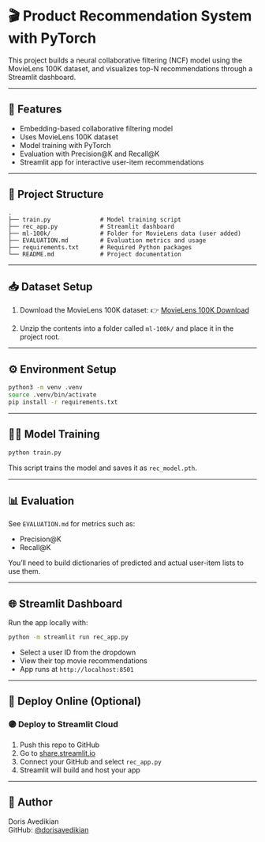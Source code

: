 # 🎬 Product Recommendation System with PyTorch

This project builds a neural collaborative filtering (NCF) model using the MovieLens 100K dataset, and visualizes top-N recommendations through a Streamlit dashboard.

---

## 🚀 Features

- Embedding-based collaborative filtering model
- Uses MovieLens 100K dataset
- Model training with PyTorch
- Evaluation with Precision@K and Recall@K
- Streamlit app for interactive user-item recommendations

---

## 📁 Project Structure

```
.
├── train.py              # Model training script
├── rec_app.py            # Streamlit dashboard
├── ml-100k/              # Folder for MovieLens data (user added)
├── EVALUATION.md         # Evaluation metrics and usage
├── requirements.txt      # Required Python packages
└── README.md             # Project documentation
```

---

## 📥 Dataset Setup

1. Download the MovieLens 100K dataset:
   👉 [MovieLens 100K Download](https://grouplens.org/datasets/movielens/100k/)

2. Unzip the contents into a folder called `ml-100k/` and place it in the project root.

---

## ⚙️ Environment Setup

```bash
python3 -m venv .venv
source .venv/bin/activate
pip install -r requirements.txt
```

---

## 🏋️‍♂️ Model Training

```bash
python train.py
```

This script trains the model and saves it as `rec_model.pth`.

---

## 📊 Evaluation

See `EVALUATION.md` for metrics such as:
- Precision@K
- Recall@K

You’ll need to build dictionaries of predicted and actual user-item lists to use them.

---

## 🌐 Streamlit Dashboard

Run the app locally with:

```bash
python -m streamlit run rec_app.py
```

- Select a user ID from the dropdown
- View their top movie recommendations
- App runs at `http://localhost:8501`

---

## 🚀 Deploy Online (Optional)

### 🟣 Deploy to Streamlit Cloud

1. Push this repo to GitHub
2. Go to [share.streamlit.io](https://share.streamlit.io)
3. Connect your GitHub and select `rec_app.py`
4. Streamlit will build and host your app

---

## 📌 Author

Doris Avedikian  
GitHub: [@dorisavedikian](https://github.com/dorisavedikian)

